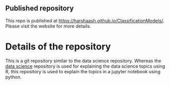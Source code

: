 ## Published repository
This repo is published at https://harshaash.github.io/ClassificationModels/. Please visit the website for more details.  

# Details of the repository
This is a git repository similar to the data science repository. Whereas the [data science](https://github.com/HarshaAsh/data_science) repository is used for explaining the data science topics using R, this repository is used to explain the topics in a jupyter notebook using python.  
